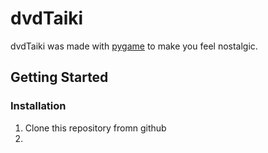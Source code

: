 # dvdTaiki
dvdTaiki was made with [pygame](https://www.pygame.org/) to make you feel nostalgic.

## Getting Started
### Installation
1. Clone this repository fromn github
2. 
